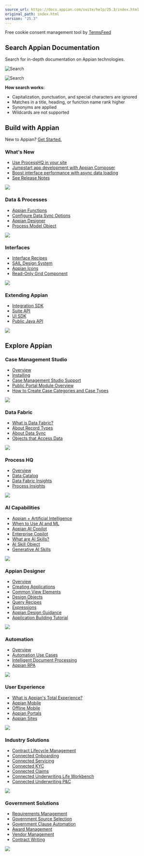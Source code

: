 ```yaml
---
source_url: https://docs.appian.com/suite/help/25.3/index.html
original_path: index.html
version: "25.3"
---
```


Free cookie consent management tool by [TermsFeed](https://www.termsfeed.com/)

## Search Appian Documentation

Search for in-depth documentation on Appian technologies.

 ![Search](/suite/help/25.3/images/modernize/inline-search-icon.svg)

![Search](/suite/help/25.3/images/modernize/info-splash-icon.svg)

**How search works:**

-   Capitalization, punctuation, and special characters are ignored
-   Matches in a title, heading, or function name rank higher
-   Synonyms are applied
-   Wildcards are not supported

## Build with Appian

New to Appian? [Get Started.](/suite/help/25.3/learner_journey.html)

### What's New

-   [Use ProcessHQ in your site](/suite/help/25.3/Appian_Release_Notes.html#bring-process-hq-to-your-site)
-   [Jumpstart app development with Appian Composer](/suite/help/25.3/Appian_Release_Notes.html#jumpstart-application-development-with-appian-composer)
-   [Boost interface performance with async data loading](/suite/help/25.3/Appian_Release_Notes.html#boost-interface-performance-by-loading-your-data-asynchronously)
-   [See Release Notes](/suite/help/25.3/Appian_Release_Notes.html)

![](images/modernize/whats-new-card-background.svg)

### Data & Processes

-   [Appian Functions](/suite/help/25.3/Appian_Functions.html)
-   [Configure Data Sync Options](/suite/help/25.3/records-data-sync.html)
-   [Appian Designer](/suite/help/25.3/welcome-app-designer.html)
-   [Process Model Object](/suite/help/25.3/process-model-object.html)

![](images/modernize/data-and-processes-card-background.svg)

### Interfaces

-   [Interface Recipes](/suite/help/25.3/SAIL_Recipes.html)
-   [SAIL Design System](/suite/help/25.3/sail/home.html)
-   [Appian Icons](/suite/help/25.3/Appian_Icons.html)
-   [Read-Only Grid Component](/suite/help/25.3/Paging_Grid_Component.html)

![](images/modernize/interfaces-card-background.svg)

### Extending Appian

-   [Integration SDK](/suite/help/25.3/integration-sdk-overview.html)
-   [Suite API](/suite/help/25.3/Appian_Plug-ins.html)
-   [UI SDK](/suite/help/25.3/ui-sdk-overview.html)
-   [Public Java API](/suite/help/25.3/api/)

![](images/modernize/extending-appian-card-background.svg)

## Explore Appian

### Case Management Studio

-   [Overview](/suite/help/25.3/case-management-studio-overview.html)
-   [Installing](/suite/help/25.3/installing-cms.html)
-   [Case Management Studio Support](/suite/help/25.3/appian-cm-solution-support-policy.html)
-   [Public Portal Module Overview](/suite/help/25.3/cms-amd-portal-overview.html)
-   [How to Create Case Categories and Case Types](/suite/help/25.3/creating-case-categories-and-case-types.html)

![](images/modernize/process-card-background.svg)

### Data Fabric

-   [What is Data Fabric?](/suite/help/25.3/data-fabric.html)
-   [About Record Types](/suite/help/25.3/Record_Type_Object.html)
-   [About Data Sync](/suite/help/25.3/about-data-sync.html)
-   [Objects that Access Data](/suite/help/25.3/working-with-data-in-appian.html)

![](images/modernize/data-fabric-card-background.svg)

### Process HQ

-   [Overview](/suite/help/25.3/processhq.html)
-   [Data Catalog](/suite/help/25.3/data-catalog-page.html)
-   [Data Fabric Insights](/suite/help/25.3/allow-users-to-build-reports.html)
-   [Process Insights](/suite/help/25.3/process-insights.html)

![](images/modernize/process-hq-card-background.svg)

### AI Capabilities

-   [Appian + Artificial Intelligence](/suite/help/25.3/ai-landing.html)
-   [When to Use AI and ML](/suite/help/25.3/ai-use-cases.html)
-   [Appian AI Copilot](/suite/help/25.3/appian-ai-copilot.html)
-   [Enterprise Copilot](/suite/help/25.3/enterprise-copilot.html)
-   [What are AI Skills?](/suite/help/25.3/ai-skills-intro.html)
-   [AI Skill Object](/suite/help/25.3/ai-skill-object.html)
-   [Generative AI Skills](/suite/help/25.3/gen-ai-skills.html)

![](images/modernize/ai-capabilities-card-background.svg)

### Appian Designer

-   [Overview](/suite/help/25.3/welcome-app-designer.html)
-   [Creating Applications](/suite/help/25.3/creating-applications.html)
-   [Common View Elements](/suite/help/25.3/common-view-elements.html)
-   [Design Objects](/suite/help/25.3/design-objects.html)
-   [Query Recipes](/suite/help/25.3/Query_Recipes.html)
-   [Expressions](/suite/help/25.3/Expressions.html)
-   [Appian Design Guidance](/suite/help/25.3/appian-recommendations.html)
-   [Application Building Tutorial](/suite/help/25.3/Application_Building_Tutorial.html)

![](images/modernize/appian-designer-card-background.svg)

### Automation

-   [Overview](/suite/help/25.3/Automation_Landing.html)
-   [Automation Use Cases](/suite/help/25.3/Automation_Use_Cases.html)
-   [Intelligent Document Processing](/suite/help/25.3/document-processing.html)
-   [Appian RPA](/suite/help/25.3/rpa-9.17/appian-rpa.html)

![](images/modernize/automation-card-background.svg)

### User Experience

-   [What is Appian's Total Experience?](/suite/help/25.3/total-experience.html)
-   [Appian Mobile](/suite/help/25.3/Appian_for_Mobile_Devices.html)
-   [Offline Mobile](/suite/help/25.3/offline-mobile-overview.html)
-   [Appian Portals](/suite/help/25.3/portals-home.html)
-   [Appian Sites](/suite/help/25.3/Sites.html)

![](images/modernize/ux-card-background.svg)

### Industry Solutions

-   [Contract Lifecycle Management](/suite/help/25.3/clm-25.2.1.0/overview.html)
-   [Connected Onboarding](/suite/help/25.3/io-23.3.4.6/appian-institutional-onboarding-home.html)
-   [Connected Servicing](/suite/help/25.3/cs-23.3.2.6/appian-connected-servicing-home.html)
-   [Connected KYC](/suite/help/25.3/kyc-23.3.1.6/appian-connected-kyc-home.html)
-   [Connected Claims](/suite/help/25.3/cc-25.1.1.0/cc-connected-claims-overview.html)
-   [Connected Underwriting Life Workbench](/suite/help/25.3/cl-24.3.1.2/appian-connected-underwriting-life.html)
-   [Connected Underwriting P&C](/suite/help/25.3/cu-25.2.1.7/connected-underwriting-overview.html)

![](images/modernize/solutions-briefcase-card-background.svg)

### Government Solutions

-   [Requirements Management](/suite/help/25.3/rm-24.4.2.2/appian-requirement-management-home.html)
-   [Government Source Selection](/suite/help/25.3/gss-25.2.2.4/gss-appian-government-source-selection.html)
-   [Government Clause Automation](/suite/help/25.3/gcm-25.2.3.1/gcm-appian-government-clause-automation.html)
-   [Award Management](/suite/help/25.3/am-25.2.2.3/appian-award-management-home.html)
-   [Vendor Management](/suite/help/25.3/vm-25.2.2.3/appian-vendor-management.html)
-   [Contract Writing](/suite/help/25.3/cw-25.2.2.5/contract-writing-overview.html)

![](images/modernize/government-card-background.svg)